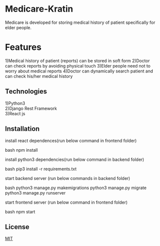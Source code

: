 # Medicare-Kratin

Medicare is developed for storing medical history of patient specifically for elder people.

# Features

1)Medical history of patient (reports) can be stored in soft form
2)Doctor can check reports by avoiding physical touch
3)Elder people need not to worry about medical reports 
4)Doctor can dynamically search patient and can check his/her medical history 

## Technologies

1)Python3  
2)Django Rest Framework  
3)React js 



## Installation


install react dependences(run below command in frontend folder)

bash
npm install


install python3 dependencies(run below command in backend folder)

bash
pip3 install -r requirements.txt


start backend server (run below commands in backend folder)

bash
python3 manage.py makemigrations
python3 manage.py migrate
python3 manage.py runserver


start frontend server (run below command in frontend folder)

bash
npm start


## License
[MIT](https://choosealicense.com/licenses/mit/)
